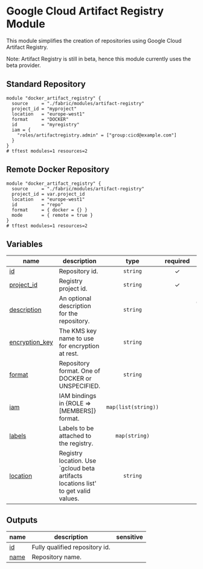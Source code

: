 # Google Cloud Artifact Registry Module

This module simplifies the creation of repositories using Google Cloud Artifact Registry.

Note: Artifact Registry is still in beta, hence this module currently uses the beta provider.

## Standard Repository

```hcl
module "docker_artifact_registry" {
  source     = "./fabric/modules/artifact-registry"
  project_id = "myproject"
  location   = "europe-west1"
  format     = "DOCKER"
  id         = "myregistry"
  iam = {
    "roles/artifactregistry.admin" = ["group:cicd@example.com"]
  }
}
# tftest modules=1 resources=2
```


## Remote Docker Repository

```hcl
module "docker_artifact_registry" {
  source     = "./fabric/modules/artifact-registry"
  project_id = var.project_id
  location   = "europe-west1"
  id         = "repo"
  format     = { docker = {} }
  mode       = { remote = true }
}
# tftest modules=1 resources=2
```

<!-- BEGIN TFDOC -->

## Variables

| name | description | type | required | default |
|---|---|:---:|:---:|:---:|
| [id](variables.tf#L41) | Repository id. | <code>string</code> | ✓ |  |
| [project_id](variables.tf#L58) | Registry project id. | <code>string</code> | ✓ |  |
| [description](variables.tf#L17) | An optional description for the repository. | <code>string</code> |  | <code>&#34;Terraform-managed registry&#34;</code> |
| [encryption_key](variables.tf#L23) | The KMS key name to use for encryption at rest. | <code>string</code> |  | <code>null</code> |
| [format](variables.tf#L29) | Repository format. One of DOCKER or UNSPECIFIED. | <code>string</code> |  | <code>&#34;DOCKER&#34;</code> |
| [iam](variables.tf#L35) | IAM bindings in {ROLE => [MEMBERS]} format. | <code>map&#40;list&#40;string&#41;&#41;</code> |  | <code>&#123;&#125;</code> |
| [labels](variables.tf#L46) | Labels to be attached to the registry. | <code>map&#40;string&#41;</code> |  | <code>&#123;&#125;</code> |
| [location](variables.tf#L52) | Registry location. Use `gcloud beta artifacts locations list' to get valid values. | <code>string</code> |  | <code>null</code> |

## Outputs

| name | description | sensitive |
|---|---|:---:|
| [id](outputs.tf#L17) | Fully qualified repository id. |  |
| [name](outputs.tf#L22) | Repository name. |  |

<!-- END TFDOC -->
